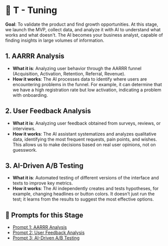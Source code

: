 # 🔧 T - Tuning

**Goal**: To validate the product and find growth opportunities. At this stage, we launch the MVP, collect data, and analyze it with AI to understand what works and what doesn't. The AI becomes your business analyst, capable of finding insights in large volumes of information.

## 1. AARRR Analysis

-   **What it is**: Analyzing user behavior through the AARRR funnel (Acquisition, Activation, Retention, Referral, Revenue).
-   **How it works**: The AI processes data to identify where users are encountering problems in the funnel. For example, it can determine that we have a high registration rate but low activation, indicating a problem with onboarding.

## 2. User Feedback Analysis

-   **What it is**: Analyzing user feedback obtained from surveys, reviews, or interviews.
-   **How it works**: The AI assistant systematizes and analyzes qualitative data, identifying the most frequent requests, pain points, and wishes. This allows us to make decisions based on real user opinions, not on guesswork.

## 3. AI-Driven A/B Testing

-   **What it is**: Automated testing of different versions of the interface and texts to improve key metrics.
-   **How it works**: The AI independently creates and tests hypotheses, for example, changing headlines or button colors. It doesn't just run the test; it learns from the results to suggest the most effective options.

## 📝 Prompts for this Stage

-   [Prompt 1: AARRR Analysis](prompts/en/T-Tuning/01-aarrr-analysis.md)
-   [Prompt 2: User Feedback Analysis](prompts/en/T-Tuning/02-user-feedback-analysis.md)
-   [Prompt 3: AI-Driven A/B Testing](prompts/en/T-Tuning/03-a-b-testing.md)